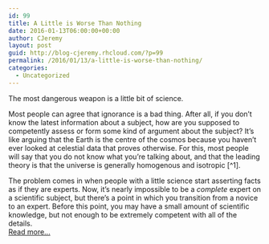 ```yaml
---
id: 99
title: A Little is Worse Than Nothing
date: 2016-01-13T06:00:00+00:00
author: CJeremy
layout: post
guid: http://blog-cjeremy.rhcloud.com/?p=99
permalink: /2016/01/13/a-little-is-worse-than-nothing/
categories:
  - Uncategorized
---
```

The most dangerous weapon is a little bit of science.

Most people can agree that ignorance is a bad thing. After all, if you don&#8217;t know the latest information about a subject, how are you supposed to competently assess or form some kind of argument about the subject? It&#8217;s like arguing that the Earth is the centre of the cosmos because you haven&#8217;t ever looked at celestial data that proves otherwise. For this, most people will say that you do not know what you&#8217;re talking about, and that the leading theory is that the universe is generally homogenous and isotropic [^1].

The problem comes in when people with a little science start asserting facts as if they are experts. Now, it&#8217;s nearly impossible to be a _complete_ expert on a scientific subject, but there&#8217;s a point in which you transition from a novice to an expert. Before this point, you may have a small amount of scientific knowledge, but not enough to be extremely competent with all of the details. <span class="post-teaser-more">&nbsp;<br /><a href="http://blog-cjeremy.rhcloud.com/2016/01/13/a-little-is-worse-than-nothing/" title="Permanent Link: A Little is Worse Than Nothing" rel="bookmark">Read more...</br></span></p>
